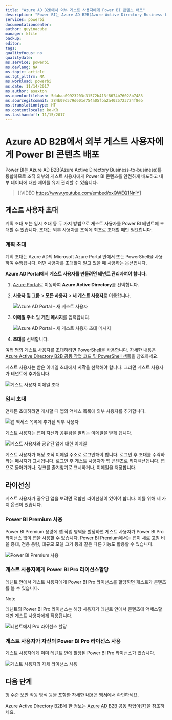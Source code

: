 ```yaml
---
title: "Azure AD B2B에서 외부 게스트 사용자에게 Power BI 콘텐츠 배포"
description: "Power BI는 Azure AD B2B(Azure Active Directory Business-to-business)를 통합하므로 조직 외부의 게스트 사용자에게 Power BI 콘텐츠를 안전하게 배포할 수 있습니다."
services: powerbi
documentationcenter: 
author: guyinacube
manager: kfile
backup: 
editor: 
tags: 
qualityfocus: no
qualitydate: 
ms.service: powerbi
ms.devlang: NA
ms.topic: article
ms.tgt_pltfrm: NA
ms.workload: powerbi
ms.date: 11/14/2017
ms.author: asaxton
ms.openlocfilehash: 5dabaa09923203c31572b413f8674b76028b7483
ms.sourcegitcommit: 284b09d579d601e754a05fba2a4025723724f8eb
ms.translationtype: HT
ms.contentlocale: ko-KR
ms.lasthandoff: 11/15/2017
---
```

# <a name="distribute-power-bi-content-to-external-guest-users-with-azure-ad-b2b"></a>Azure AD B2B에서 외부 게스트 사용자에게 Power BI 콘텐츠 배포

Power BI는 Azure AD B2B(Azure Active Directory Business-to-business)를 통합하므로 조직 외부의 게스트 사용자에게 Power BI 콘텐츠를 안전하게 배포하고 내부 데이터에 대한 제어를 유지 관리할 수 있습니다.

> [!VIDEO https://www.youtube.com/embed/xxQWEQ1NnlY]

## <a name="invite-guest-users"></a>게스트 사용자 초대 

계획 초대 또는 임시 초대 등 두 가지 방법으로 게스트 사용자를 Power BI 테넌트에 초대할 수 있습니다. 초대는 외부 사용자를 조직에 최초로 초대할 때만 필요합니다.

### <a name="planned-invites"></a>계획 초대

계획 초대는 Azure AD의 Microsoft Azure Portal 안에서 또는 PowerShell을 사용하여 수행됩니다. 어떤 사용자를 초대할지 알고 있을 때 사용하는 옵션입니다. 

**Azure AD Portal에서 게스트 사용자를 만들려면 테넌트 관리자여야 합니다.**

1. [Azure Portal](https://portal.azure.com)로 이동하여 **Azure Active Directory**를 선택합니다.

2. **사용자 및 그룹** > **모든 사용자** > **새 게스트 사용자**로 이동합니다.

    ![Azure AD Portal - 새 게스트 사용자](media/service-admin-azure-ad-b2b/azuread-portal-new-guest-user.png)

3. **이메일 주소** 및 **개인 메시지**를 입력합니다.

    ![Azure AD Portal - 새 게스트 사용자 초대 메시지](media/service-admin-azure-ad-b2b/azuread-portal-invite-message.png)

4. **초대**를 선택합니다.

여러 명의 게스트 사용자를 초대하려면 PowerShell을 사용합니다. 자세한 내용은 [Azure Active Directory B2B 공동 작업 코드 및 PowerShell 샘플](https://docs.microsoft.com/azure/active-directory/active-directory-b2b-code-samples)을 참조하세요.

게스트 사용자는 받은 이메일 초대에서 **시작**을 선택해야 합니다. 그러면 게스트 사용자가 테넌트에 추가됩니다.

![게스트 사용자 이메일 초대](media/service-admin-azure-ad-b2b/guest-user-invite-email.png)

### <a name="ad-hoc-invites"></a>임시 초대

언제든 초대하려면 게시할 때 앱의 액세스 목록에 외부 사용자를 추가합니다.

![앱 액세스 목록에 추가된 외부 사용자](media/service-admin-azure-ad-b2b/power-bi-app-access.png)

게스트 사용자는 앱이 자신과 공유됨을 알리는 이메일을 받게 됩니다.

![게스트 사용자와 공유된 앱에 대한 이메일](media/service-admin-azure-ad-b2b/guest-user-invite-email2.png)

게스트 사용자가 해당 조직 이메일 주소로 로그인해야 합니다. 로그인 후 초대를 수락하라는 메시지가 표시됩니다. 로그인 후 게스트 사용자가 앱 콘텐츠로 리디렉션됩니다. 앱으로 돌아가거나, 링크를 즐겨찾기로 표시하거나, 이메일을 저장합니다.

## <a name="licensing"></a>라이선싱

게스트 사용자가 공유된 앱을 보려면 적합한 라이선싱이 있어야 합니다. 이를 위해 세 가지 옵션이 있습니다.

### <a name="use-power-bi-premium"></a>Power BI Premium 사용

Power BI Premium 용량에 앱 작업 영역을 할당하면 게스트 사용자가 Power BI Pro 라이선스 없이 앱을 사용할 수 있습니다. Power BI Premium에서는 앱이 새로 고침 비율 증대, 전용 용량, 대규모 모델 크기 등과 같은 다른 기능도 활용할 수 있습니다.

![Power BI Premium 사용](media/service-admin-azure-ad-b2b/license-approach1.png)

### <a name="assign-power-bi-pro-license-to-guest-user"></a>게스트 사용자에게 Power BI Pro 라이선스할당

테넌트 안에서 게스트 사용자에게 Power BI Pro 라이선스를 할당하면 게스트가 콘텐츠를 볼 수 있습니다.

> [!NOTE]
> 테넌트의 Power BI Pro 라이선스는 해당 사용자가 테넌트 안에서 콘텐츠에 액세스할 때만 게스트 사용자에게 적용됩니다.

![테넌트에서 Pro 라이선스 할당](media/service-admin-azure-ad-b2b/license-approach2.png)

### <a name="guest-user-brings-their-own-power-bi-pro-license"></a>게스트 사용자가 자신의 Power BI Pro 라이선스 사용

게스트 사용자에게 이미 테넌트 안에 할당된 Power BI Pro 라이선스가 있습니다.

![게스트 사용자의 자체 라이선스 사용](media/service-admin-azure-ad-b2b/license-approach3.png)

## <a name="next-steps"></a>다음 단계

행 수준 보안 작동 방식 등을 포함한 자세한 내용은 [백서](https://aka.ms/powerbi-b2b-whitepaper)에서 확인하세요.

Azure Active Directory B2B에 한 정보는 [Azure AD B2B 공동 작업이란?](https://docs.microsoft.com/azure/active-directory/active-directory-b2b-what-is-azure-ad-b2b)을 참조하세요.